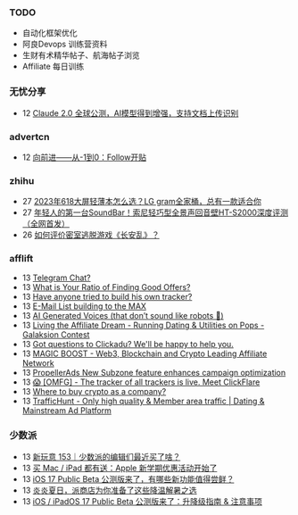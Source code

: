 ### TODO
-  自动化框架优化
-  阿良Devops 训练营资料
-  生财有术精华帖子、航海帖子浏览
-  Affiliate 每日训练

### 无忧分享
<!-- ruyo:START -->
-  12 [Claude 2.0 全球公测，AI模型得到增强，支持文档上传识别](https://51.ruyo.net/18428.html)<!-- ruyo:END -->

### advertcn
<!-- advertcn:START -->
-  12 [向前进——从-1到0：Follow开贴](https://www.advertcn.com/forum.php?mod=viewthread&tid=111185)<!-- advertcn:END -->

### zhihu
<!-- zhihu:START -->
-  27 [2023年618大屏轻薄本怎么选？LG gram全家桶，总有一款适合你](http://zhuanlan.zhihu.com/p/632641888?utm_campaign=rss&utm_medium=rss&utm_source=rss&utm_content=title)
-  27 [年轻人的第一台SoundBar！索尼轻巧型全景声回音壁HT-S2000深度评测（全网首发）](http://zhuanlan.zhihu.com/p/630990296?utm_campaign=rss&utm_medium=rss&utm_source=rss&utm_content=title)
-  26 [如何评价密室逃脱游戏《长安乱》？](http://www.zhihu.com/question/563950552/answer/3045961312?utm_campaign=rss&utm_medium=rss&utm_source=rss&utm_content=title)<!-- zhihu:END -->

### afflift
<!-- afflift:START -->
-  13 [Telegram Chat?](https://afflift.com/f/threads/telegram-chat.11283/)
-  13 [What is Your Ratio of Finding Good Offers?](https://afflift.com/f/threads/what-is-your-ratio-of-finding-good-offers.11277/)
-  13 [Have anyone tried to build his own tracker?](https://afflift.com/f/threads/have-anyone-tried-to-build-his-own-tracker.11280/)
-  13 [E-Mail List building to the MAX](https://afflift.com/f/threads/e-mail-list-building-to-the-max.11019/)
-  13 [AI Generated Voices &lpar;that don’t sound like robots 🤖&rpar;](https://afflift.com/f/threads/ai-generated-voices-that-don%E2%80%99t-sound-like-robots-%F0%9F%A4%96.11282/)
-  13 [Living the Affiliate Dream - Running Dating &amp; Utilities on Pops - Galaksion Contest](https://afflift.com/f/threads/living-the-affiliate-dream-running-dating-utilities-on-pops-galaksion-contest.11243/)
-  13 [Got questions to Clickadu? We&#39;ll be happy to help you.](https://afflift.com/f/threads/got-questions-to-clickadu-well-be-happy-to-help-you.2674/)
-  13 [MAGIC BOOST - Web3, Blockchain and Crypto Leading Affiliate Network](https://afflift.com/f/threads/magic-boost-web3-blockchain-and-crypto-leading-affiliate-network.10508/)
-  13 [PropellerAds New Subzone feature enhances campaign optimization](https://afflift.com/f/threads/propellerads-new-subzone-feature-enhances-campaign-optimization.11221/)
-  13 [😱 [OMFG] - The tracker of all trackers is live. Meet ClickFlare](https://afflift.com/f/threads/%F0%9F%98%B1-omfg-the-tracker-of-all-trackers-is-live-meet-clickflare.9851/)
-  13 [Where to buy crypto as a company?](https://afflift.com/f/threads/where-to-buy-crypto-as-a-company.11279/)
-  13 [TrafficHunt - Only high quality &amp; Member area traffic | Dating &amp; Mainstream Ad Platform](https://afflift.com/f/threads/traffichunt-only-high-quality-member-area-traffic-dating-mainstream-ad-platform.10862/)<!-- afflift:END -->

### 少数派
<!-- sspai:START -->
-  13 [新玩意 153｜少数派的编辑们最近买了啥？](https://sspai.com/post/81118)
-  13 [买 Mac / iPad 都有送：Apple 新学期优惠活动开始了](https://sspai.com/post/81075)
-  13 [iOS 17 Public Beta 公测版来了，有哪些新功能值得尝鲜？](https://sspai.com/post/81098)
-  13 [炎炎夏日，派商店为你准备了这些降温解暑之选](https://sspai.com/post/81068)
-  13 [iOS / iPadOS 17 Public Beta 公测版来了：升降级指南 &amp; 注意事项](https://sspai.com/post/81094)<!-- sspai:END -->

